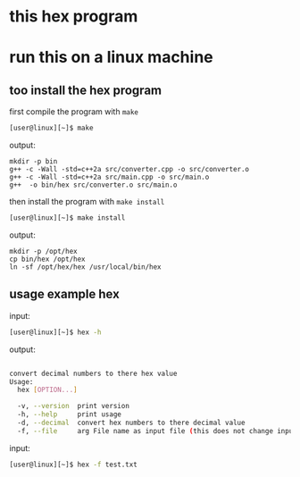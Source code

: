 # this hex program
# run this on a linux machine
## too install the hex program 
first compile the program with `make`
```sh
[user@linux][~]$ make
```
output:
```
mkdir -p bin
g++ -c -Wall -std=c++2a src/converter.cpp -o src/converter.o
g++ -c -Wall -std=c++2a src/main.cpp -o src/main.o
g++  -o bin/hex src/converter.o src/main.o 

```
then install the program with `make install`
```sh
[user@linux][~]$ make install
```
output:
```
mkdir -p /opt/hex
cp bin/hex /opt/hex
ln -sf /opt/hex/hex /usr/local/bin/hex

```
## usage example hex
input:
```sh
[user@linux][~]$ hex -h
```
output:
```sh

convert decimal numbers to there hex value
Usage:
  hex [OPTION...]

  -v, --version  print version
  -h, --help     print usage
  -d, --decimal  convert hex numbers to there decimal value
  -f, --file     arg File name as input file (this does not change input file but returns changed file output as echo in terminal)

```
input:
```sh
[user@linux][~]$ hex -f test.txt
```